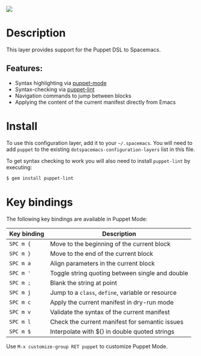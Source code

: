 ![](img/puppet.png)

Description
===========

This layer provides support for the Puppet DSL to Spacemacs.

Features:
---------

-   Syntax highlighting via
    [puppet-mode](https://github.com/voxpupuli/puppet-mode)
-   Syntax-checking via [puppet-lint](http://puppet-lint.com/)
-   Navigation commands to jump between blocks
-   Applying the content of the current manifest directly from Emacs

Install
=======

To use this configuration layer, add it to your `~/.spacemacs`. You will
need to add `puppet` to the existing `dotspacemacs-configuration-layers`
list in this file.

To get syntax checking to work you will also need to install
`puppet-lint` by executing:

``` bash
$ gem install puppet-lint
```

Key bindings
============

The following key bindings are available in Puppet Mode:

| Key binding | Description                                       |
|-------------|---------------------------------------------------|
| `SPC m {`   | Move to the beginning of the current block        |
| `SPC m }`   | Move to the end of the current block              |
| `SPC m a`   | Align parameters in the current block             |
| `SPC m '​`  | Toggle string quoting between single and double   |
| `SPC m ;`   | Blank the string at point                         |
| `SPC m j`   | Jump to a `class`, `define`, variable or resource |
| `SPC m c`   | Apply the current manifest in dry-run mode        |
| `SPC m v`   | Validate the syntax of the current manifest       |
| `SPC m l`   | Check the current manifest for semantic issues    |
| `SPC m $`   | Interpolate with ${} in double quoted strings     |

Use `M-x customize-group RET puppet` to customize Puppet Mode.
